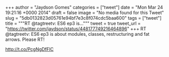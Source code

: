 
+++
author = "Jaydson Gomes"
categories = ["tweet"]
date = "Mon Mar 24 19:21:16 +0000 2014"
draft = false
image = "No media found for this Tweet"
slug = "5db0132823d05761e94bf7e3c8f074cdc5baa600"
tags = ["tweet"]
title = """RT @tagtreetv: ES6 ep3 is..."""
tweet = true
tweet_url = "https://twitter.com/jaydson/status/448177749216464896"
+++
RT @tagtreetv: ES6 ep3 is about modules, classes, restructuring and fat arrows. Please RT! 

http://t.co/PcgNgDfFlC
